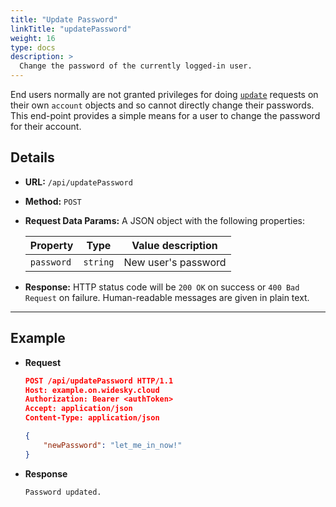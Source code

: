 ```yaml
---
title: "Update Password"
linkTitle: "updatePassword"
weight: 16
type: docs
description: >
  Change the password of the currently logged-in user.
---
```

End users normally are not granted privileges for doing [`update`](../update) requests on their own `account` objects and so cannot directly change their passwords.  This end-point provides a simple means for a user to change the password for their account.

## Details

- **URL:** `/api/updatePassword`

- **Method:** `POST`

- **Request Data Params:** A JSON object with the following properties:

  |Property|Type|Value description|
  |------|----|-----------|
  |`password`|`string`|New user's password|

- **Response:** HTTP status code will be `200 OK` on success or `400 Bad Request` on failure.  Human-readable messages are given in plain text.

---

## Example

- **Request**
  ```json
  POST /api/updatePassword HTTP/1.1
  Host: example.on.widesky.cloud
  Authorization: Bearer <authToken>
  Accept: application/json
  Content-Type: application/json

  {
      "newPassword": "let_me_in_now!"
  }
  ```

- **Response**
  ```text
  Password updated.
  ```
